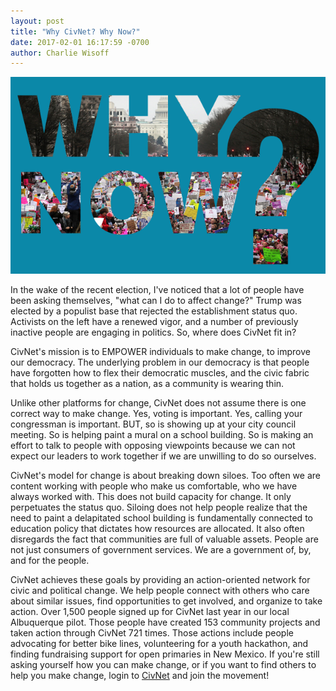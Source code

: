 ```yaml
---
layout: post
title: "Why CivNet? Why Now?"
date: 2017-02-01 16:17:59 -0700
author: Charlie Wisoff
---
```

<!-- Can use Markdown below -->

<img src="/images/whynow.png" class="blog_header_image">

<p>In the wake of the recent election, I've noticed that a lot of people have been asking themselves, "what can I do to affect change?" Trump was elected by a populist base that rejected the establishment status quo. Activists on the left have a renewed vigor, and a number of previously inactive people are engaging in politics. So, where does CivNet fit in?</p>

<p>CivNet's mission is to EMPOWER individuals to make change, to improve our democracy. The underlying problem in our democracy is that people have forgotten how to flex their democratic muscles, and the civic fabric that holds us together as a nation, as a community is wearing thin.</p>

<p>Unlike other platforms for change, CivNet does not assume there is <span class="blog_italic">one correct way</span> to make change. Yes, voting is important. Yes, calling your congressman is important. BUT, so is showing up at your city council meeting. So is helping paint a mural on a school building. So is making an effort to talk to people with opposing viewpoints because we can not expect our leaders to work together if we are unwilling to do so ourselves.</p>

<p>CivNet's model for change is about breaking down siloes. Too often we are content working with people who make us comfortable, who we have always worked with. This does not build capacity for change. It only perpetuates the status quo. Siloing does not help people realize that the need to paint a delapitated school building is fundamentally connected to education policy that dictates how resources are allocated. It also often disregards the fact that communities are full of valuable assets. People are not just consumers of government services. We are a government of, by, and for the people.</p>

<p>CivNet achieves these goals by providing an action-oriented network for civic and political change. We help people connect with others who care about similar issues, find opportunities to get involved, and organize to take action. Over 1,500 people signed up for CivNet last year in our local Albuquerque pilot. Those people have created 153 community projects and taken action through CivNet 721 times. Those actions include people advocating for better bike lines, volunteering for a youth hackathon, and finding fundraising support for open primaries in New Mexico. If you're still asking yourself how you can make change, or if you want to find others to help you make change, login to <a href="https://beta.civnet.com">CivNet</a> and join the movement!</p>

